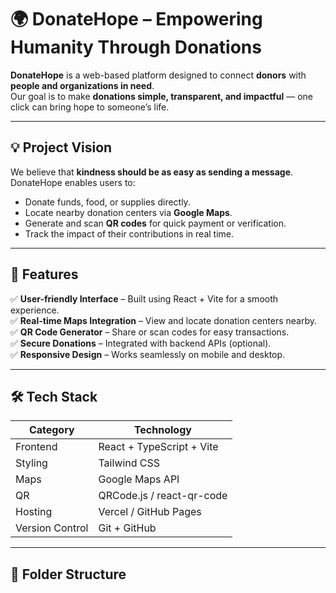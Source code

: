 # 🌍 DonateHope – Empowering Humanity Through Donations

**DonateHope** is a web-based platform designed to connect **donors** with **people and organizations in need**.  
Our goal is to make **donations simple, transparent, and impactful** — one click can bring hope to someone’s life.

---

## 💡 Project Vision

We believe that **kindness should be as easy as sending a message**.  
DonateHope enables users to:
- Donate funds, food, or supplies directly.
- Locate nearby donation centers via **Google Maps**.
- Generate and scan **QR codes** for quick payment or verification.
- Track the impact of their contributions in real time.

---

## 🚀 Features

✅ **User-friendly Interface** – Built using React + Vite for a smooth experience.  
✅ **Real-time Maps Integration** – View and locate donation centers nearby.  
✅ **QR Code Generator** – Share or scan codes for easy transactions.  
✅ **Secure Donations** – Integrated with backend APIs (optional).  
✅ **Responsive Design** – Works seamlessly on mobile and desktop.  

---

## 🛠️ Tech Stack

| Category | Technology |
|-----------|-------------|
| Frontend | React + TypeScript + Vite |
| Styling | Tailwind CSS |
| Maps | Google Maps API |
| QR | QRCode.js / react-qr-code |
| Hosting | Vercel / GitHub Pages |
| Version Control | Git + GitHub |

---

## 📂 Folder Structure

